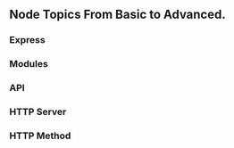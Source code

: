 ## Node Topics From Basic to Advanced.

### Express
### Modules
### API
### HTTP Server
### HTTP Method